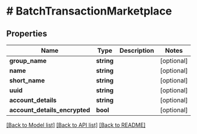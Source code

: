 # # BatchTransactionMarketplace

## Properties

Name | Type | Description | Notes
------------ | ------------- | ------------- | -------------
**group_name** | **string** |  | [optional]
**name** | **string** |  | [optional]
**short_name** | **string** |  | [optional]
**uuid** | **string** |  | [optional]
**account_details** | **string** |  | [optional]
**account_details_encrypted** | **bool** |  | [optional]

[[Back to Model list]](../../README.md#models) [[Back to API list]](../../README.md#endpoints) [[Back to README]](../../README.md)
